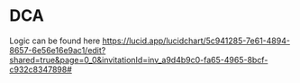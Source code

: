 # DCA
Logic can be found here https://lucid.app/lucidchart/5c941285-7e61-4894-8657-6e56e16e9ac1/edit?shared=true&page=0_0&invitationId=inv_a9d4b9c0-fa65-4965-8bcf-c932c8347898#
